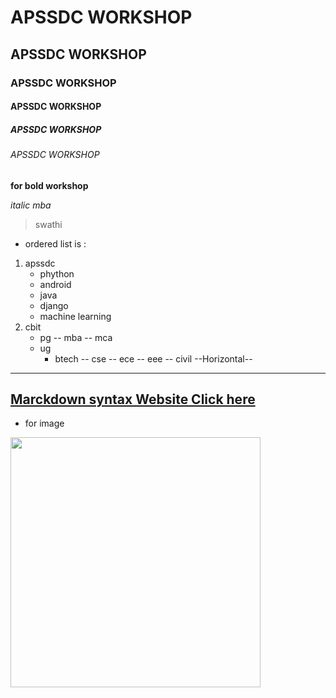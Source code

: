 # APSSDC WORKSHOP
##  APSSDC WORKSHOP
### APSSDC WORKSHOP
#### APSSDC WORKSHOP
##### APSSDC WORKSHOP
###### APSSDC WORKSHOP
**for bold workshop**

*italic mba*
>swathi
* ordered list is :
1. apssdc
   - phython
   - android
   - java
   - django
   - machine learning
2. cbit
    - pg
     -- mba
     -- mca
    - ug
      - btech
        -- cse
        -- ece
        -- eee
        -- civil
 --Horizontal--
 -------------------------------------------------------------------------------------
        
 ## [Marckdown syntax Website Click here](https://www.markdownguide.org/cheat-sheet/)
 * for image
 <img src="https://img.jagranjosh.com/imported/images/institute/1216_Chaitanya-Bharathi-Institute-of-Technology-(CBIT),-Proddatur.jpg" width=400>
 
